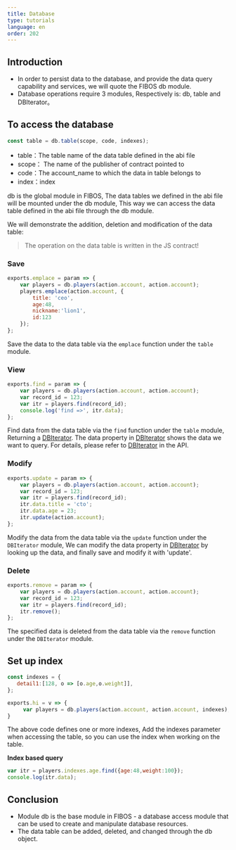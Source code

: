 ```yaml
---
title: Database
type: tutorials
language: en
order: 202
---
```


##  Introduction

- In order to persist data to the database, and provide the data query capability and services, we will quote the FIBOS db module.
- Database operations require 3 modules, Respectively is: db, table and DBIterator。

## To access the database

```javascript
const table = db.table(scope, code, indexes);
```

- table：The table name of the data table defined in the abi file
- scope： The name of the publisher of contract pointed to
- code：The account_name to which the data in table belongs to
- index：index

db is the global module in FIBOS, The data tables we defined in the abi file will be mounted under the db module, This way we can access the data table defined in the abi file through the db module.

We will demonstrate the addition, deletion and modification of the data table:

> The operation on the data table is written in the JS contract!

### Save

```javascript
exports.emplace = param => {
    var players = db.players(action.account, action.account);
    players.emplace(action.account, { 
        title: 'ceo',
        age:48, 
        nickname:'lion1',
        id:123
    });
};
```

Save the data to the data table via the `emplace` function under the `table` module. 

### View

```javascript
exports.find = param => {
    var players = db.players(action.account, action.account);
    var record_id = 123;
    var itr = players.find(record_id);
    console.log('find =>', itr.data);
};
```

Find data from the data table via the `find` function under the `table` module, Returning a [DBIterator](../api/smartcontract/dbiterator.html).  The data property in [DBIterator](../api/smartcontract/dbiterator.html)  shows the data we want to query. For details, please refer to [DBIterator](../api/smartcontract/dbiterator.html) in the API. 

### Modify

```javascript
exports.update = param => {
    var players = db.players(action.account, action.account);
    var record_id = 123; 
    var itr = players.find(record_id);
    itr.data.title = 'cto';
    itr.data.age = 23;
    itr.update(action.account);
};
```

Modify the data from the data table via the `update` function under the `DBIterator` module, We can modify the data property in [DBIterator](../api/smartcontract/dbiterator.html) by looking up the data, and finally save and modify it with 'update'.

### Delete

```javascript
exports.remove = param => {
    var players = db.players(action.account, action.account);
    var record_id = 123;
    var itr = players.find(record_id); 
    itr.remove();
};
```

The specified data is deleted from the data table via the `remove` function under the `DBIterator` module.

## Set up index

```javascript
const indexes = {
   detail1:[128, o => [o.age,o.weight]],
};

exports.hi = v => {
     var players = db.players(action.account, action.account, indexes);
}
```

The above code defines one or more indexes, Add the indexes parameter when accessing the table, so you can use the index when working on the table.

**Index based query**

```javascript
var itr = players.indexes.age.find({age:48,weight:100});
console.log(itr.data);
```

## Conclusion

* Module db is the base module in FIBOS - a database access module that can be used to create and manipulate database resources.
* The data table can be added, deleted, and changed through the db object.
